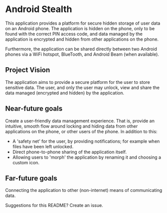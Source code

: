 Android Stealth
===============

This application provides a platform for secure hidden storage of user data on an Android phone. The application is hidden on the phone, only to be found with the correct PIN access code, and data managed by the application is encrypted and hidden from other applications on the phone.

Furthermore, the application can be shared directly between two Android phones via a WiFi hotspot, BlueTooth, and Android Beam (when available).

Project Vision
--------------

The application aims to provide a secure platform for the user to store sensitive data. The user, and only the user may unlock, view and share the data managed (encrypted and hidden) by the application. 

Near-future goals
-----------------
Create a user-friendly data management experience. That is, provide an intuitive, smooth flow around locking and hiding data from other applications on the phone, or other users of the phone. In addition to this:
* A 'safety net' for the user, by providing notifications; for example when files have been left unlocked.
* Direct phone-to-phone sharing of the application itself.
* Allowing users to 'morph' the application by renaming it and choosing a custom icon.

Far-future goals
----------------
Connecting the application to other (non-internet) means of communicating data.

Suggestions for this README? Create an issue.
